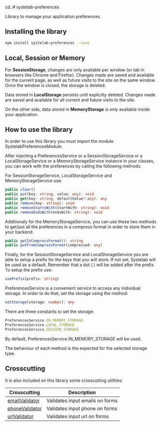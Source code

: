 cd..# systelab-preferences

Library to manage your application preferences.

## Installing the library

```bash
npm install systelab-preferences --save
```

## Local, Session or Memory
For **SessionStorage**, changes are only available per window (or tab in browsers like Chrome and Firefox). Changes made are saved and available for the current page, as well as future visits to the site on the same window. Once the window is closed, the storage is deleted.

Data stored in **LocalStorage** persists until explicitly deleted. Changes made are saved and available for all current and future visits to the site.

On the other side, data stored in **MemoryStorage** is only available inside your application.

## How to use the library
In order to use this library you must import the module SystelabPreferencesModule.

After injecting a PreferencesService or a SessionStorageService or a LocalStorageService or a MemoryStorageService instance in your classes, you can work with the preferences by calling the following methods:

For SessionStorageService, LocalStorageService and MemoryStorageService use:

```typescript
public clear()
public put(key: string, value: any): void
public get(key: string, defaultValue?:any): any
public remove(key: string): void
public removeStartsWith(startWith: string): void
public removeEndsWith(endsWith: string): void
```

Additionaly for the MemoryStorageService, you can use these two methods to get/put all the preferences in a compress format in order to store them in your backend.

```typescript
public getInCompressFormat(): string
public putFromCompressFormat(compressed: any)
```

Finally, for the SessionStorageService and LocalStorageService you are able to setup a prefix for the keys that you will store. If not set, Systelab will be used as a default. Remember that a dot (.) will be added after the prefix. To setup the prefix use:

```typescript
usePrefix(prefix: string)
```

PreferencesService is a convenient service to access any individual storage. In order to do that, set the storage using the method:

```typescript
setStorage(storage: number): any
```

There are three constants to set the storage:

```typescript
PreferencesService.IN_MEMORY_STORAGE
PreferencesService.LOCAL_STORAGE
PreferencesService.SESSION_STORAGE
```

By default, PreferencesService.IN_MEMORY_STORAGE will be used.

The behaviour of each method is the expected for the selected storage type.

## Crosscutting
It is also included on this library some crosscutting utilities:

| Crosscutting | Description |
| ------------ | ----------- |
| [emailValidator](src/lib/crosscutting/validators) | Validates input emails on forms |
| [phoneValidator](src/lib/crosscutting/validators) | Validates input phone on forms |
| [urlValidator](src/lib/crosscutting/validators) | Validates input url on forms |